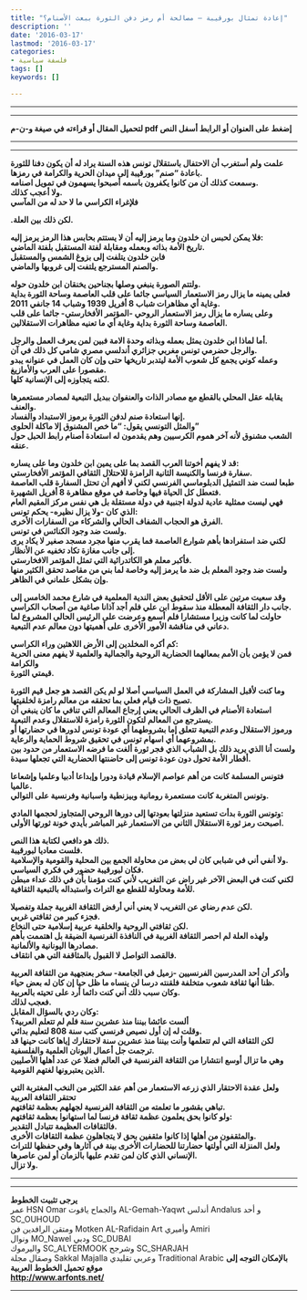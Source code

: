 ```yaml
---
title: "إعادة تمثال بورقيبة – مصالحة أم رمز دفن الثورة ببعث الأصنام؟"
description: ''
date: '2016-03-17'
lastmod: '2016-03-17'
categories:
- فلسفة سياسية
tags: []
keywords: []

---
```

---

---

**لتحميل المقال أو قراءته في صيغة و-ن-م pdf إضغط على العنوان أو الرابط أسفل النص**

---



---

**علمت ولم أستغرب أن الاحتفال باستقلال تونس هذه السنة يراد له أن يكون دفنا للثورة باعادة “صنم” بورقيبة إلى ميدان الحرية والكرامة في رمزها.  
وسمعت كذلك أن من كانوا يكفرون باسمه أصبحوا يسهمون في تمويل اصنامه.  
ولا أعجب كذلك.  
فلإغراء الكراسي ما لا حد له من المآسي**

**.لكن ذلك بين العلة.**

**فلا يمكن لحبس ان خلدون وما يرمز إليه أن لا يستتم بحابس هذا الرمز يرمز إليه:  
تاريخ الأمة بذاته وبعمله ومقابلة لفتة المستقبل بلفتة الماضي.  
فابن خلدون يتلفت إلى بزوغ الشمس والمستقبل  
والصنم المسترجع يلتفت إلى غروبها والماضي.**

**ولتتم الصورة ينبغي وصلها بجناحين يخنقان ابن خلدون حوله.  
فعلى يمينه ما يزال رمز الاستعمار السياسي جاثما على قلب العاصمة وساحة الثورة بداية وغاية أي مظاهرات شباب 8 أفريل 1939 وشباب 14 جانفي 2011.  
وعلى يساره ما يزال رمز الاستعمار الروحي -المؤتمر الأفخارستي- جاثما على قلب العاصمة وساحة الثورة بداية وغاية أي ما تعنيه مظاهرات الاستقلالين.**

**أما لماذا ابن خلدون يمثل بعمله وبذاته وحدة الامة فبين لمن يعرف العمل والرجل.  
والرجل حضرمي تونس مغربي جزائري أندلسي مصري شامي كل ذلك في آن.  
وعمله كوني يجمع كل شعوب الأمة ليتدبر تاريخها حتى وإن كان العمل في عنوانه يبدو مقصورا على العرب والأمازيغ.  
لكنه يتجاوزه إلى الإنسانية كلها.**

**يقابله عقل المحلي بالقطع مع مصادر الذات والعنفوان ببديل التبعية لمصادر مستعمرها والعنف.  
إنها استعادة صنم لدفن الثورة برموز الاستبداد والفساد.  
والمثل التونسي يقول: “ما خص المشنوق إلا ماكلة الحلوى”  
الشعب مشنوق لأنه آخر هموم الكرسيين وهم يقدمون له استعادة أصنام رابط الحبل حول عنقه.**

**قد لا يفهم أخوتنا العرب القصد بما على يمين ابن خلدون وما على يساره:  
سفارة فرنسا والكنيسة الثانية الرامزة للاحتلال الثقافي المؤتمر الأفخارستي.  
طبعا لست ضد التمثيل الدبلوماسي الفرنسي لكني لا أفهم أن تحتل السفارة قلب العاصمة فتعطل كل الحياة فيها وخاصة في موقع مظاهرة 8 أفريل الشهيرة.  
فهي ليست ممثلية عادية لدولة اجنبية في دولة مستقلة بل هي نفس مركز المقيم العام الذي كان -ولا يزال نظيره- يحكم تونس:  
الفرق هو الحجاب الشفاف الحالي والشركاء من السفارات الأخرى.  
ولست ضد وجود الكنائس في تونس.  
لكني ضد استفرادها بأهم شوارع العاصمة فما يقرب منها مجرد مسجد صغير لا يكاد يرى إلى جانب مغازة تكاد تخفيه عن الأنظار.  
فأكبر معلم هو الكاتدرائية التي تمثل المؤتمر الافخارستي.  
ولست ضد وجود المعلم بل ضد ما يرمز إليه وخاصة لما بني من مقاصد تحقق الكثير منها وإن بشكل علماني في الظاهر.**

**وقد سعيت مرتين على الأقل لتحقيق بعض الندية المعلمية في شارع محمد الخامس إلى جانب دار الثقافة المعطلة منذ سقوط ابن علي فلم أجد آذانا صاغية من أصحاب الكراسي.  
حاولت لما كانت وزيرا مستشارا فلم أسمع وعرضت على الرئيس الحالي المشروع لما دعاني في مناقشة الأمور الأخرى على أهميتها دون معالم عدم التبعية.**

**كم أكره المخلدين إلى الأرض اللاهثين وراء الكراسي:  
فمن لا يؤمن بأن الأمم بمعالهما الحضارية الروحية والجمالية والعلمية لا يفهم معنى الحرية والكرامة  
قيمتي الثورة.**

**وما كنت لأقبل المشاركة في العمل السياسي أصلا لو لم يكن القصد هو جعل قيم الثورة تصبح ذات قيام فعلي بما تحققه من معالم رامزة لخلقيتها.  
استعادة الأصنام في الظرف الحالي يعني إرجاع المعالم التي تنافي ما كان ينبغي أن يسترجع من المعالم لتكون الثورة رامزة للاستقلال وعدم التبعية.  
ورموز الاستقلال وعدم التبعية تتعلق إما بشروطهما أي عودة تونس لدورها في حضارتها أو بمشروعهما أي اسهام تونس في تحقيق شروط الحماية والرعاية.  
ولست أنا الذي يريد ذلك بل الشباب الذي فجر ثورة ألغت ما فرضه الاستعمار من حدود بين أقطار الأمة تحول دون عودة تونس إلى حاضنتها الحضارية التي تجعلها سيدة.**

**فتونس المسلمة كانت من أهم عواصم الإسلام قيادة ودورا وإبداعا أدبيا وعلميا وإشعاعا عالميا.  
وتونس المتغربة كانت مستعمرة رومانية وبيزنطية واسبانية وفرنسية على التوالي.**

**وتونس الثورة بدأت تستعيد منزلتها بعودتها إلى دورها الروحي المتجاوز لحجمها المادي:  
اصبحت رمز ثورة الاستقلال الثاني من الاستعمار غير المباشر بأيدي خونة ثورتها الأولى.**

**ذلك هو دافعي لكتابة هذا النص.  
فلست معاديا لبورقيبة.  
ولا أنفي أني في شبابي كان لي بعض من محاولة الجمع بين المحلية والقومية والإسلامية.  
فكان لبورقيبة حضور في فكري السياسي.  
لكني كنت في البعض الآخر غير راض عن التغريب لأني كنت مؤمنا بأن في ذلك عداء مبطن للأمة ومحاولة للقطع مع التراث واستبداله بالتبعية الثقافية.**

**لكن عدم رضاي عن التغريب لا يعني أني أرفض الثقافة الغربية جملة وتفصيلا.  
فجزء كبير من ثقافتي غربي.  
لكن ثقافتي الروحية والخلقية عربية إسلامية حتى النخاع.  
ولهذه العلة لم احصر الثقافة الغربية في النافذة الفرنسية الضيقة بل اهتممت بأهم مصادرها اليونانية والألمانية.  
فالقصد التواصل لا القبول بالمثاقفة التي هي انثقاف.**

**وأذكر أن أحد المدرسين الفرنسيين -زميل في الجامعة- سخر بعنجهية من الثقافة العربية ظنا أنها ثقافة شعوب متخلفة فلقنته درسا لن ينساه ما ظل حيا إن كان له بعض حياء.  
وكان سبب ذلك أني كنت دائما أرد على تحيته بالعربية.  
فعجب لذلك.  
وكان ردي بالسؤال المقابل:  
ألست عائشا بيننا منذ عشرين سنة فلم لم تتعلم العربية؟  
وقلت له إن أول نصيص فرنسي كتب سنة 808 لتعليم بدائي.  
لكن الثقافة التي لم تتعلمها وأنت بيننا منذ عشرين سنة لاحتقارك إياها كانت حينها قد ترجمت جل أعمال اليونان العلمية والفلسفية.  
وهي ما تزال أوسع انتشارا من الثقافة الفرنسية في العالم فضلا عن عدد أهلها الأصليين الذين يعتبرونها لغتهم القومية.**

**ولعل عقدة الاحتقار الذي زرعه الاستعمار من أهم عقد الكثير من النخب المغتربة التي تحتقر الثقافة العربية  
تباهي بقشور ما تعلمته من الثقافة الفرنسية لجهلهم بعظمة ثقافتهم.  
ولو كانوا بحق يعلمون عظمة ثقافة فرنسا لما استهانوا بعظمة ثقافتهم:  
فالثقافات العظيمة تتبادل التقدير.  
والمثقفون من أهلها إذا كانوا مثقفين بحق لا يتجاهلون عظمة الثقافات الأخرى.  
ولعل المنزلة التي أولتها حضارتنا للحضارات الأخرى بينة في آثارها وفي حفظها للتراث الإنساني الذي كان لمن تقدم عليها بالزمان أو لمن عاصرها.  
ولا تزال.**

---

---

**يرجى تثبيت الخطوط**   
 عمر HSN Omar  والجماح ياقوت AL-Gemah-Yaqwt  أندلس Andalus  و أحد SC\_OUHOUD  
 ومتقن الرافدين فن Motken AL-Rafidain Art  وأميري Amiri   
 ونوال MO\_Nawel  ودبي SC\_DUBAI   
 واليرموك SC\_ALYERMOOK  وشرجح SC\_SHARJAH   
 وصقال مجلة Sakkal Majalla وعربي تقليدي Traditional Arabic  **بالإمكان التوجه إلى موقع تحميل الخطوط العربية  
 http://www.arfonts.net/**

---

###